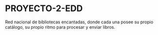 # PROYECTO-2-EDD
Red nacional de bibliotecas encantadas, donde cada una posee su propio catálogo, su propio ritmo para procesar y enviar libros.

